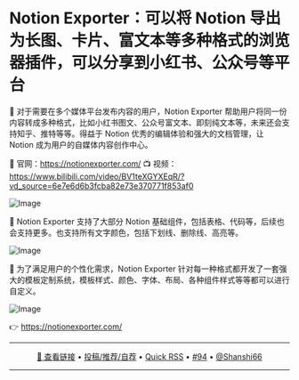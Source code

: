 Notion Exporter：可以将 Notion 导出为长图、卡片、富文本等多种格式的浏览器插件，可以分享到小红书、公众号等平台
===

🌟 对于需要在多个媒体平台发布内容的用户，Notion Exporter 帮助用户将同一份内容转成多种格式，比如小红书图文、公众号富文本、即刻纯文本等，未来还会支持知乎、推特等等。得益于 Notion 优秀的编辑体验和强大的文档管理，让 Notion 成为用户的自媒体内容创作中心。

🔗 官网：https://notionexporter.com/
📺  视频：https://www.bilibili.com/video/BV1teXGYXEqR/?vd_source=6e7e6d6b3fcba82e73e370771f853af0

![Image](https://github.com/user-attachments/assets/2688950d-286b-4daf-a370-e145c87ce250)

💪 Notion Exporter 支持了大部分 Notion 基础组件，包括表格、代码等，后续也会支持更多。也支持所有文字颜色，包括下划线、删除线、高亮等。

![Image](https://github.com/user-attachments/assets/f19701d8-4ce3-4f96-87d8-48b168df1a37)

💯 为了满足用户的个性化需求，Notion Exporter 针对每一种格式都开发了一套强大的模板定制系统，模板样式、颜色、字体、布局、各种组件样式等等都可以进行自定义。

![Image](https://github.com/user-attachments/assets/a1e703f3-15d6-49df-8696-f66660a6a0e0)

👉 https://notionexporter.com/

---

<p align="center">
<a href="https://notionexporter.com/" target="_blank">🔗 查看链接</a> • 
<a href="https://github.com/jaywcjlove/quick-rss/issues/new/choose" target="_blank">投稿/推荐/自荐</a> • 
<a href="https://wangchujiang.com/quick-rss/feeds/index.html" target="_blank">Quick RSS</a> • 
<a href="https://github.com/jaywcjlove/quick-rss/issues/94" target="_blank">#94</a> • 
<a href="https://github.com/Shanshi66" target="_blank">@Shanshi66</a>
</p>

---
    
